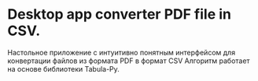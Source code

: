 # Desktop app converter PDF file in CSV.

Настольное приложение с интуитивно понятным  интерфейсом для конвертации файлов из формата PDF в формат CSV
Алгоритм работает на основе библиотеки Tabula-Py.
